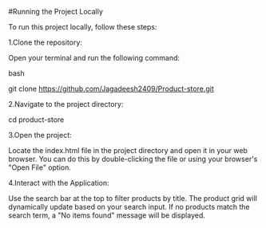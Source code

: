 #Running the Project Locally

To run this project locally, follow these steps:

1.Clone the repository:

Open your terminal and run the following command:

bash

git clone https://github.com/Jagadeesh2409/Product-store.git

2.Navigate to the project directory:

cd product-store

3.Open the project:

Locate the index.html file in the project directory and open it in your web browser.
You can do this by double-clicking the file or using your browser's "Open File" option.

4.Interact with the Application:

Use the search bar at the top to filter products by title.
The product grid will dynamically update based on your search input.
If no products match the search term, a "No items found" message will be displayed.
